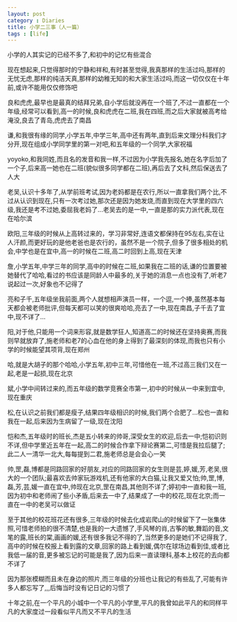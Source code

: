 ```yaml
---
layout: post
category : Diaries
title: 小学二三事（人一篇）
tags : [life]
---
```



小学的人其实记的已经不多了,和初中的记忆有些混合

 

现在想起来,只觉得那时的宁静和祥和,有时甚至觉得,我真那样的生活过吗,那样的无忧无虑,那样的纯洁天真,那样的幼稚无知的和大家生活过吗,而这一切仅仅在十年前,或许不能用仅仅修饰吧

 

良和虎虎,最早也是最真的结拜兄弟,自小学后就没再在一个班了,不过一直都在一个年级,经常可以看到,高一的时候,良和虎虎在二班,我在四班,而之后大家就被高考给淹没,良去了青岛,虎虎去了南昌

 

谦,和我很有缘的同学,小学五年,中学三年,高中还有两年,直到后来文理分科我们才分开,现在组成小学同学里的第一对吧,和五年级的一个同学,大家祝福

 

yoyoko,和我同姓,而且名的发音和我一样,不过因为小学我先报名,她在名字后加了一个子,后来高一她也在二班(貌似很多同学都在二班),再后去了文科,然后保送去了人大

 

老吴,认识十多年了,从学前班考试,因为老妈都是在农行,所以一直拿我们两个比,不过从认识到现在,只有一次考过她,那次还是因为她发烧,而直到现在大学里的四六级,我还是考不过她,委屈我老妈了...老吴去的是一中,一直是那的实力派代表,现在在哈尔滨

 

欧阳,三年级的时候从上高转过来的，学习非常好,连语文都保持在95左右,实在让人汗颜,而更好玩的是他老爸也是农行的，虽然不是一个院子,但多了很多相处的机会,中学也是在宜中,高一的时候在二班,高二时回到上高,现在天津

 

詹,小学五年,中学三年的同学,高中的时候在二班,如果我在二班的话,谦的位置要被她替代了哈哈,看过的书应该是同龄人中最多的,关于她的消息一点也没有了,听老7说起过一次,好象也不记得了

 

亮和子千,五年级坐我前面,两个人就想相声演员一样，一个逗,一个捧,虽然基本每天都会被老师批评,但每天都可以笑的很爽哈哈,亮去了一中,现在南昌,子千去了宜中,现不详了...

 

阳,对于他,只能用一个词来形容,就是数学狂人,知道高二的时候还在坚持奥赛,而我则早就放弃了,施老师和老7的心血在他的身上得到了最深刻的体现,而我也只有小学的时候能望其项背,现在郑州

 

哈,就是大胡子的那个哈哈,小学五年,初中三年,可惜他在一班,不过高三我们又在一起,老是一起损,现在北京

 

斌,小学中间转过来的,而五年级的数学竞赛全市第一,初中的时候从一中来到宜中,现在重庆

 

松,在认识之前我们都是瘦子,结果四年级相识的时候,我们两个合肥了...松也一直和我在一起,后来因为生病留了一级,现在沈阳

 

恺和杰,五年级时的班长,杰是五小转来的帅哥,深受女生的欢迎,后去一中;恺初识则不详,但中学里近五年在一起,高二的时候合作拿下辩论赛第二,可惜是我拉后腿了;此二人一清华一北大,每每提到二君,施老师总是会会心一笑

 

帅,罡,磊,博都是同路回家的好朋友,对应的同路回家的女生则是芸,婷,媛,芳,老吴,很大的一个团队;最喜欢去帅家玩游戏机,还有他家的大白猫,让我又爱又怕;帅,罡,博,磊,芳,芸,媛一直在宜中,帅现在北京,罡在南昌,其他则不详了;婷初中一直和我一班,因为初中和老师闹了些小矛盾,后来去一中了,结果成了一中的校花,现在北京;而一直在一中的老吴可以做证

 

至于其他的校花班花还有很多,三年级的时候去化成岩爬山的时候留下了一张集体照,可惜老师拍的很不清楚,也是我的一大遗憾了,手风琴的肖,古筝的敏,舞蹈的音,文笔的露,班长的棠,画画的媛,还有很多我记不得的了,当然更多的是她们不记得我了,高中的时候在校报上看到露的文章,回家的路上看到媛,偶尔在球场边看到佳,或者比我低一届的音,更多被忘记的可能是我了,因为后来一直读理科,基本上校花的去向都不详了

 

 因为那张模糊而且未在身边的照片,而三年级的分班也让我记的有些乱了,可能有许多人都忘写了,,,后悔当时没有记日记的习惯了

 

十年之前,在一个平凡的小城中一个平凡的小学里,平凡的我曾如此平凡的和同样平凡的大家度过一段看似平凡而又不平凡的生活

